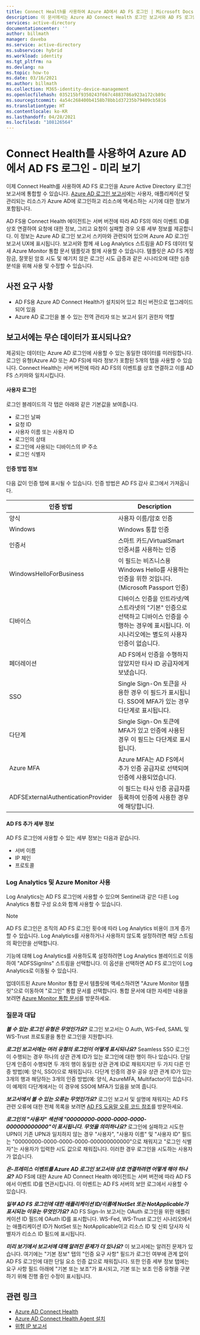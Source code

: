 ```yaml
---
title: Connect Health를 사용하여 Azure AD에서 AD FS 로그인 | Microsoft Docs
description: 이 문서에서는 Azure AD Connect Health 로그인 보고서와 AD FS 로그인을 통합하는 방법을 설명합니다.
services: active-directory
documentationcenter: ''
author: billmath
manager: daveba
ms.service: active-directory
ms.subservice: hybrid
ms.workload: identity
ms.tgt_pltfrm: na
ms.devlang: na
ms.topic: how-to
ms.date: 03/16/2021
ms.author: billmath
ms.collection: M365-identity-device-management
ms.openlocfilehash: 035215bf9350243f667c4883786a923a172cb89c
ms.sourcegitcommit: 4a54c268400b4158b78bb1d37235b79409cb5816
ms.translationtype: HT
ms.contentlocale: ko-KR
ms.lasthandoff: 04/28/2021
ms.locfileid: "108126564"
---
```

# <a name="ad-fs-sign-ins-in-azure-ad-with-connect-health---preview"></a>Connect Health를 사용하여 Azure AD에서 AD FS 로그인 - 미리 보기

이제 Connect Health를 사용하여 AD FS 로그인을 Azure Active Directory 로그인 보고서에 통합할 수 있습니다. [Azure AD 로그인 보고서](../reports-monitoring/concept-all-sign-ins.md)에는 사용자, 애플리케이션 및 관리되는 리소스가 Azure AD에 로그인하고 리소스에 액세스하는 시기에 대한 정보가 포함됩니다. 

AD FS용 Connect Health 에이전트는 서버 버전에 따라 AD FS의 여러 이벤트 ID를 상호 연결하여 요청에 대한 정보, 그리고 요청이 실패할 경우 오류 세부 정보를 제공합니다. 이 정보는 Azure AD 로그인 보고서 스키마와 관련되어 있으며 Azure AD 로그인 보고서 UX에 표시됩니다. 보고서와 함께 새 Log Analytics 스트림을 AD FS 데이터 및 새 Azure Monitor 통합 문서 템플릿과 함께 사용할 수 있습니다. 템플릿은 AD FS 계정 잠금, 잘못된 암호 시도 및 예기치 않은 로그인 시도 급증과 같은 시나리오에 대한 심층 분석을 위해 사용 및 수정할 수 있습니다.

## <a name="prerequisites"></a>사전 요구 사항
* AD FS용 Azure AD Connect Health가 설치되어 있고 최신 버전으로 업그레이드되어 있음
* Azure AD 로그인을 볼 수 있는 전역 관리자 또는 보고서 읽기 권한자 역할

## <a name="what-data-is-displayed-in-the-report"></a>보고서에는 무슨 데이터가 표시되나요?
제공되는 데이터는 Azure AD 로그인에 사용할 수 있는 동일한 데이터를 미러링합니다. 로그인 유형(Azure AD 또는 AD FS)에 따라 정보가 포함된 5개의 탭을 사용할 수 있습니다. Connect Health는 서버 버전에 따라 AD FS의 이벤트를 상호 연결하고 이를 AD FS 스키마와 일치시킵니다. 



#### <a name="user-sign-ins"></a>사용자 로그인 
로그인 블레이드의 각 탭은 아래와 같은 기본값을 보여줍니다.
* 로그인 날짜
* 요청 ID
* 사용자 이름 또는 사용자 ID
* 로그인의 상태
* 로그인에 사용되는 디바이스의 IP 주소
* 로그인 식별자

#### <a name="authentication-method-information"></a>인증 방법 정보
다음 값이 인증 탭에 표시될 수 있습니다. 인증 방법은 AD FS 감사 로그에서 가져옵니다.

|인증 방법|Description|
|-----|-----|
|양식|사용자 이름/암호 인증|
|Windows|Windows 통합 인증|
|인증서|스마트 카드/VirtualSmart 인증서를 사용하는 인증|
|WindowsHelloForBusiness|이 필드는 비즈니스용 Windows Hello를 사용하는 인증을 위한 것입니다. (Microsoft Passport 인증)|
|디바이스 | 디바이스 인증을 인트라넷/엑스트라넷의 "기본" 인증으로 선택하고 디바이스 인증을 수행하는 경우에 표시됩니다.  이 시나리오에는 별도의 사용자 인증이 없습니다.| 
|페더레이션|AD FS에서 인증을 수행하지 않았지만 타사 ID 공급자에게 보냈습니다.|
|SSO |Single Sign-On 토큰을 사용한 경우 이 필드가 표시됩니다. SSO에 MFA가 있는 경우 다단계로 표시됩니다.|
|다단계|Single Sign-On 토큰에 MFA가 있고 인증에 사용된 경우 이 필드는 다단계로 표시됩니다.|
|Azure MFA|Azure MFA는 AD FS에서 추가 인증 공급자로 선택되며 인증에 사용되었습니다.|
|ADFSExternalAuthenticationProvider|이 필드는 타사 인증 공급자를 등록하여 인증에 사용한 경우에 해당합니다.|


#### <a name="ad-fs-additional-details"></a>AD FS 추가 세부 정보
AD FS 로그인에 사용할 수 있는 세부 정보는 다음과 같습니다.
* 서버 이름
* IP 체인
* 프로토콜

### <a name="enabling-log-analytics-and-azure-monitor"></a>Log Analytics 및 Azure Monitor 사용
Log Analytics는 AD FS 로그인에 사용할 수 있으며 Sentinel과 같은 다른 Log Analytics 통합 구성 요소와 함께 사용할 수 있습니다.

> [!NOTE] 
> AD FS 로그인은 조직의 AD FS 로그인 횟수에 따라 Log Analytics 비용이 크게 증가할 수 있습니다. Log Analytics를 사용하거나 사용하지 않도록 설정하려면 해당 스트림의 확인란을 선택합니다.

기능에 대해 Log Analytics를 사용하도록 설정하려면 Log Analytics 블레이드로 이동하여 "ADFSSignIns" 스트림을 선택합니다. 이 옵션을 선택하면 AD FS 로그인이 Log Analytics로 이동될 수 있습니다.

업데이트된 Azure Monitor 통합 문서 템플릿에 액세스하려면 "Azure Monitor 템플릿"으로 이동하여 "로그인" 통합 문서를 선택합니다.
통합 문서에 대한 자세한 내용을 보려면 [Azure Monitor 통합 문서](https://aka.ms/adfssigninspreview)를 방문하세요.




### <a name="frequently-asked-questions"></a>질문과 대답
***볼 수 있는 로그인 유형은 무엇인가요?***
로그인 보고서는 O Auth, WS-Fed, SAML 및 WS-Trust 프로토콜을 통한 로그인을 지원합니다. 

***로그인 보고서에는 여러 유형의 로그인이 어떻게 표시되나요?***
Seamless SSO 로그인이 수행되는 경우 하나의 상관 관계 ID가 있는 로그인에 대한 행이 하나 있습니다.
단일 단계 인증이 수행되면 두 개의 행이 동일한 상관 관계 ID로 채워지지만 두 가지 다른 인증 방법(예: 양식, SSO)으로 채워집니다.
다단계 인증의 경우 공유 상관 관계 ID가 있는 3개의 행과 해당하는 3개의 인증 방법(예: 양식, AzureMFA, Multifactor)이 있습니다. 이 예제의 다단계에서는 이 경우에 SSO에 MFA가 있음을 보여 줍니다.

***보고서에서 볼 수 있는 오류는 무엇인가요?***
로그인 보고서 및 설명에 채워지는 AD FS 관련 오류에 대한 전체 목록을 보려면 [AD FS 도움말 오류 코드 참조](https://adfshelp.microsoft.com/References/ConnectHealthErrorCodeReference)를 방문하세요.

***로그인의 "사용자" 섹션에 "00000000-0000-0000-0000-000000000000"이 표시됩니다. 무엇을 의미하나요?***
로그인에 실패하고 시도한 UPN이 기존 UPN과 일치하지 않는 경우 "사용자", "사용자 이름" 및 "사용자 ID" 필드는 "00000000-0000-0000-0000-000000000000"으로 채워지고 "로그인 식별자"는 사용자가 입력한 시도 값으로 채워집니다. 이러한 경우 로그인을 시도하는 사용자가 없습니다.

***온-프레미스 이벤트를 Azure AD 로그인 보고서와 상호 연결하려면 어떻게 해야 하나요?***
AD FS에 대한 Azure AD Connect Health 에이전트는 서버 버전에 따라 AD FS에서 이벤트 ID를 연관시킵니다. 이 이벤트는 AD FS 서버의 보안 로그에서 사용할 수 있습니다. 

***일부 AD FS 로그인에 대한 애플리케이션 ID/이름에 NotSet 또는 NotApplicable가 표시되는 이유는 무엇인가요?***
AD FS Sign-In 보고서는 OAuth 로그인을 위한 애플리케이션 ID 필드에 OAuth ID를 표시합니다. WS-Fed, WS-Trust 로그인 시나리오에서는 애플리케이션 ID가 NotSet 또는 NotApplicable이고 리소스 ID 및 신뢰 당사자 식별자가 리소스 ID 필드에 표시됩니다.

***미리 보기에서 보고서에 대해 알려진 문제가 더 있나요?***
이 보고서에는 알려진 문제가 있습니다. 여기에는 "기본 정보" 탭의 "인증 요구 사항" 필드가 로그인 여부에 관계 없이 AD FS 로그인에 대한 단일 요소 인증 값으로 채워집니다. 또한 인증 세부 정보 탭에는 요구 사항 필드 아래에 "기본 또는 보조"가 표시되고, 기본 또는 보조 인증 유형을 구분하기 위해 진행 중인 수정이 표시됩니다.


## <a name="related-links"></a>관련 링크
* [Azure AD Connect Health](./whatis-azure-ad-connect.md)
* [Azure AD Connect Health Agent 설치](how-to-connect-health-agent-install.md)
* [위험 IP 보고서](how-to-connect-health-adfs-risky-ip.md)